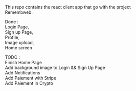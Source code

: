This repo contains the react client app that go with the project Remembweb.

Done :\
Login Page,\
Sign up Page,\
Profile,\
Image upload,\
Home screen

TODO :\
Finish Home Page\
Add background image to Login && Sign Up Page\
Add Notifications\
Add Paiement with Stripe\
Add Paiement in Crypto
